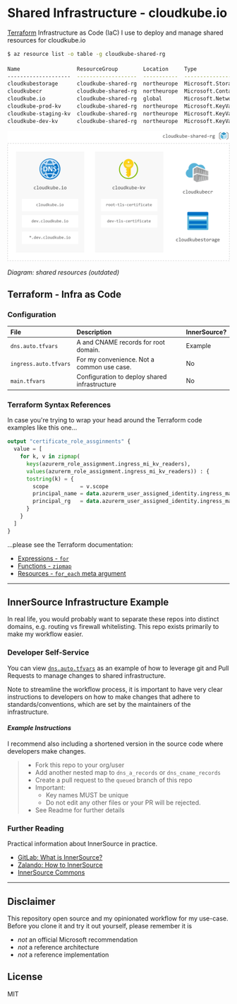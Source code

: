 # Shared Infrastructure - cloudkube.io

[Terraform](https://registry.terraform.io/providers/hashicorp/azurerm/latest/docs) Infrastructure as Code (IaC) I use to deploy and manage shared resources for cloudkube.io

```bash
$ az resource list -o table -g cloudkube-shared-rg

Name                  ResourceGroup        Location     Type                                    
--------------------  -------------------  -----------  --------------------------------------
cloudkubestorage      cloudkube-shared-rg  northeurope  Microsoft.Storage/storageAccounts
cloudkubecr           cloudkube-shared-rg  northeurope  Microsoft.ContainerRegistry/registries
cloudkube.io          cloudkube-shared-rg  global       Microsoft.Network/dnszones
cloudkube-prod-kv     cloudkube-shared-rg  northeurope  Microsoft.KeyVault/vaults
cloudkube-staging-kv  cloudkube-shared-rg  northeurope  Microsoft.KeyVault/vaults
cloudkube-dev-kv      cloudkube-shared-rg  northeurope  Microsoft.KeyVault/vaults
```

<img src="./images/shared-rg.png" width="600" alt="Diagram: shared resources (not accurate)">

_Diagram: shared resources (outdated)_

## Terraform -  Infra as Code

### Configuration

| File | Description | InnerSource? |
|:--|:--|:--|
| `dns.auto.tfvars` | A and CNAME records for root domain. | Example |
| `ingress.auto.tfvars` | For my convenience. Not a common use case. | No |
| `main.tfvars` | Configuration to deploy shared infrastructure | No |

### Terraform Syntax References

In case you're trying to wrap your head around the Terraform code examples like this one…

```terraform
output "certificate_role_assginments" {
  value = [
    for k, v in zipmap( 
      keys(azurerm_role_assignment.ingress_mi_kv_readers),
      values(azurerm_role_assignment.ingress_mi_kv_readers)) : {
      tostring(k) = {        
        scope          = v.scope
        principal_name = data.azurerm_user_assigned_identity.ingress_managed_ids[k].name
        principal_rg   = data.azurerm_user_assigned_identity.ingress_managed_ids[k].resource_group_name
      }
    }
  ]
}
```

…please see the Terraform documentation:

- [Expressions - `for`](https://www.terraform.io/docs/language/expressions/for.html)
- [Functions - `zipmap`](https://www.terraform.io/docs/language/functions/zipmap.html)
- [Resources - `for_each` meta argument](https://www.terraform.io/docs/language/meta-arguments/for_each.html)

---

## InnerSource Infrastructure Example 

In real life, you would probably want to separate these repos into distinct domains, e.g. routing vs firewall whitelisting. This repo exists primarily to make my workflow easier.

### Developer Self-Service

You can view [`dns.auto.tfvars`](./dns.auto.tfvars) as an example of how to leverage git and Pull Requests to manage changes to shared infrastructure.

Note to streamline the workflow process, it is important to have very clear instructions to developers on how to make changes that adhere to standards/conventions, which are set by the maintainers of the infrastructure.

#### _Example Instructions_

I recommend also including a shortened version in the source code where developers make changes.

> - Fork this repo to your org/user
> - Add another nested map to `dns_a_records` or `dns_cname_records`
> - Create a pull request to the `queued` branch of this repo
> - Important: 
> 	- Key names MUST be unique
> 	- Do not edit any other files or your PR will be rejected.
> - See Readme for further details

### Further Reading

Practical information about InnerSource in practice.

- [GitLab: What is InnerSource?](https://about.gitlab.com/topics/version-control/what-is-innersource/)
- [Zalando: How to InnerSource](https://opensource.zalando.com/docs/resources/innersource-howto/)
- [InnerSource Commons](https://innersourcecommons.org/)

---

## Disclaimer

This repository open source and my opinionated workflow for my use-case. Before you clone it and try it out yourself, please remember it is 

- *not* an official Microsoft recommendation
- *not* a reference architecture
- *not* a reference implementation

## License

MIT